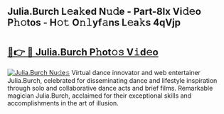 ## Julia.Burch L𝚎a𝚔ed N𝚞𝚍e - Part-8lx Vi𝚍𝚎o P𝚑𝚘tos - H𝚘𝚝 O𝚗𝚕yf𝚊ns L𝚎a𝚔s 4qVjp

# <h2><a href="http://kf4kz3v.oniu.top/?m=Julia.Burch">🔗👉 🔴 Julia.Burch P𝚑ot𝚘𝚜 V𝚒d𝚎o</a></h2>

[![Julia.Burch Nu𝚍e𝚜](https://i.imgur.com/0qMVB7G.gif)](http://kf4kz3v.oniu.top/?m=Julia.Burch)
Virtual dance innovator and web entertainer Julia.Burch, celebrated for disseminating dance and lifestyle inspiration through solo and collaborative dance acts and brief films. Remarkable magician Julia.Burch, acclaimed for their exceptional skills and accomplishments in the art of illusion.  
